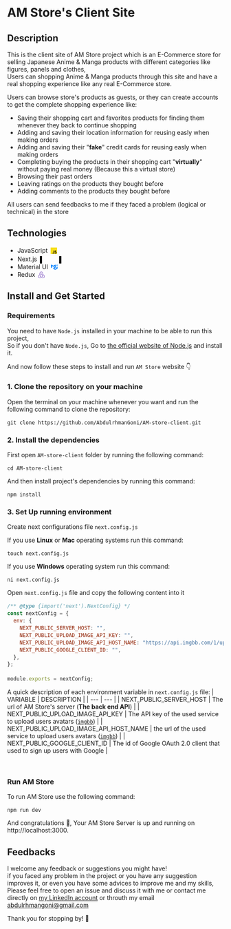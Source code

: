 # AM Store's Client Site

## Description

This is the client site of AM Store project which is an E-Commerce store for selling Japanese Anime & Manga products with different categories like figures, panels and clothes, <br> Users can shopping Anime & Manga products through this site and have a real shopping experience like any real E-Commerce store.

Users can browse store's products as guests, or they can create accounts to get the complete shopping experience like:

- Saving their shopping cart and favorites products for finding them whenever they back to continue shopping
- Adding and saving their location information for reusing easly when making orders
- Adding and saving their "**fake**" credit cards for reusing easly when making orders
- Completing buying the products in their shopping cart "**virtually**" without paying real money (Because this a virtual store)
- Browsing their past orders
- Leaving ratings on the products they bought before
- Adding comments to the products they bought before

All users can send feedbacks to me if they faced a problem (logical or technical) in the store

## Technologies

- JavaScript <img src="./public/javascript.svg" style="width: 15px;height: 15px; transform: translate(3px, 3px)">
- Next.js <img src="./public/nextjs-13.svg" style="width: 40px;height: 17px; transform: translate(3px, 5px); background: black; padding: 0px 5px">
- Material UI <img src="./public/Material-UI.svg" style="width: 15px;height: 15px; transform: translate(3px, 3px)">
- Redux <img src="./public/redux.svg" style="width: 15px;height: 15px; transform: translate(3px, 3px)">

## Install and Get Started

### Requirements

You need to have `Node.js` installed in your machine to be able to run this project, <br>
So if you don't have `Node.js`, Go to [the official website of Node.js](https://nodejs.org/en/download) and install it.

And now follow these steps to install and run `AM Store` website :point_down:

### 1. Clone the repository on your machine

Open the terminal on your machine whenever you want and run the following command to clone the repository:

```
git clone https://github.com/AbdulrhmanGoni/AM-store-client.git
```

### 2. Install the dependencies

First open `AM-store-client` folder by running the following command:

```
cd AM-store-client
```

And then install project's dependencies by running this command:

```
npm install
```

### 3. Set Up running environment

Create next configurations file `next.config.js`

If you use **Linux** or **Mac** operating systems run this command:

```
touch next.config.js
```

If you use **Windows** operating system run this command:

```
ni next.config.js
```

Open `next.config.js` file and copy the following content into it

```javascript
/** @type {import('next').NextConfig} */
const nextConfig = {
  env: {
    NEXT_PUBLIC_SERVER_HOST: "",
    NEXT_PUBLIC_UPLOAD_IMAGE_API_KEY: "",
    NEXT_PUBLIC_UPLOAD_IMAGE_API_HOST_NAME: "https://api.imgbb.com/1/upload",
    NEXT_PUBLIC_GOOGLE_CLIENT_ID: "",
  },
};

module.exports = nextConfig;
```

A quick description of each environment variable in `next.config.js` file:
| VARIABLE | DESCRIPTION |
| --- | --- |
| NEXT_PUBLIC_SERVER_HOST | The url of AM Store's server (**The back end API**) |
| NEXT_PUBLIC_UPLOAD_IMAGE_API_KEY | The API key of the used service to upload users avatars ([`imgbb`](https://imgbb.com/)) |
| NEXT_PUBLIC_UPLOAD_IMAGE_API_HOST_NAME | the url of the used service to upload users avatars ([`imgbb`](https://imgbb.com)) |
| NEXT_PUBLIC_GOOGLE_CLIENT_ID | The id of Google OAuth 2.0 client that used to sign up users with Google |

<br>

### Run AM Store

To run AM Store use the following command:

```
npm run dev
```

And congratulations 🎉, Your AM Store Server is up and running on http://localhost:3000.

## Feedbacks

I welcome any feedback or suggestions you might have! <br>
if you faced any problem in the project or you have any suggestion improves it,
or even you have some advices to improve me and my skills, <br>
Please feel free to open an issue and discuss it with me or contact me directly on [my LinkedIn account](https://www.linkedin.com/in/abdulrhman-goni-857a36275/)
or throuth my email abdulrhmangoni@gmail.com

Thank you for stopping by! 🌟
